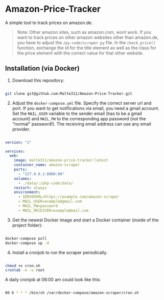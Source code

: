 # Amazon-Price-Tracker

A simple tool to track prices on amazon.de.
> Note: Other amazon sites, such as amazon.com, wont work. If you want to track prices on other
> amazon websites other than amazon.de, you have to adjust the `/py-code/scraper.py` file. In the
> `check_price()` function, exchange the id for the title element as well as the class for the
> price element with the correct value for that other website.

## Installation (via Docker)

1. Download this repository:

```bash

git clone git@github.com:Malte311/Amazon-Price-Tracker.git

```

2. Adjust the `docker-compose.yml` file. Specify the correct server url and port. If you want
to get notifications via email, you need a gmail account. Set the `MAIL_USER` variable to the
sender email (has to be a gmail account) and `MAIL_PW` to the corresponding app password (not
the "normal" password!). The receiving email address can use any email provider.

```yaml

version: "2"

services:
  web:
    image: malte311/amazon-price-tracker:latest
    container_name: amazon-scraper
    ports:
      - "127.0.0.1:8080:80"
    volumes:
      - ./data/:/php-code/data/
    restart: always
    environment:
      - SERVERURL=https://example.com/amazon-scraper
      - MAIL_USER=example@gmail.com
      - MAIL_PW=password
      - MAIL_RECEIVER=example@mail.com

```

3. Get the newest Docker image and start a Docker container (inside of the project folder):

```bash

docker-compose pull
docker-compose up -d

```

4. Install a cronjob to run the scraper periodically.

```bash

chmod +x cron.sh
crontab -e -u root

```

A daily cronjob at 06:00 am could look like this:

```bash

00 6 * * * /bin/sh /var/docker-compose/amazon-scraper/cron.sh

```